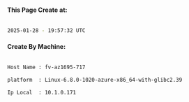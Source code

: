 
   
#### This Page Create at:

```bash

2025-01-28 - 19:57:32 UTC

```

#### Create By Machine:

```bash

Host Name : fv-az1695-717

platform  : Linux-6.8.0-1020-azure-x86_64-with-glibc2.39

Ip Local  : 10.1.0.171

```


